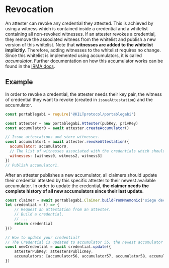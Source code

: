 # Revocation

An attester can revoke any credential they attested.
This is achieved by using a witness which is contained inside a credential and a whitelist containing all non-revoked witnesses.
If an attester revokes a credential, they remove the associated witness from the whitelist and publish a new version of this whitelist.
Note that **witnesses are added to the whitelist implicitly**.
Therefore, adding witnesses to the whitelist requires no change.
Since this whitelist is implemented using accumulators, it is called _accumulator_.
Further documentation on how this accumulator works can be found in the [IRMA docs](https://irma.app/docs/revocation/#cryptography).

## Example

In order to revoke a credential, the attester needs their key pair, the witness of credential they want to revoke (created in `issueAttestation`) and the accumulator.

```js
const portablegabi = require('@KILTprotocol/portablegabi')

const attester = new portablegabi.Attester(pubKey, privKey)
const accumulator0 = await attester.createAccumulator()

// Issue attestations and store witnesses.
const accumulator1 = await attester.revokeAttestation({
  accumulator: accumulator0,
  // The list of witnesses associated with the credentials which should get revoked.
  witnesses: [witness0, witness2, witness3]
})
// Publish accumulator1.
```

After an attester publishes a new accumulator, all claimers should update their credential attested by this specific attester to their newest available accumulator.
In order to update the credential, **the claimer needs the complete history of all new accumulators since their last update**.

```ts
const claimer = await portablegabi.Claimer.buildFromMnemonic('siege decrease quantum control snap ride position strategy fire point airport include')
let credential = () => {
    // Request an attestation from an attester.
    // Build a credential.
    // ...
    return credential
}()

// How to update your credential?
// The Credential is updated to accumulator 55, the newest accumulator has index 59.
const newCredential = await credential.update({
    attesterPubKey: attestersPublicKey,
    accumulators: [accumulator56, accumulator57, accumulator58, accumulator59],
})
```

